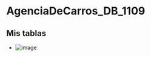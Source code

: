 # AgenciaDeCarros_DB_1109

## Mis tablas

- ![image](https://github.com/user-attachments/assets/58f7018d-f3a8-4b57-8c49-0411bca28b77)

